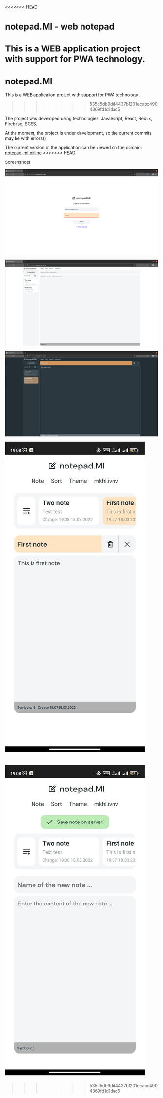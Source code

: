 <<<<<<< HEAD
# notepad.MI - web notepad

This is a WEB application project with support for PWA technology.
=======
# notepad.MI

This is a WEB application project with support for PWA technology .
>>>>>>> 535d5db9dd4437b1201ecabc4904369fd1d1dac5

The project was developed using technologies: JavaScript, React, Redux, Firebase, SCSS.

At the moment, the project is under development, so the current commits may be with errors))

The current version of the application can be viewed on the domain: [notepad-mi.online](https://www.notepad-mi.online)
<<<<<<< HEAD

Screenshots:

![Screenshoot 1 Desktop ](./README/screenshot_1.png)

![Screenshoot 2 Desktop ](./README/screenshot_2.png)

![Screenshoot 3 Desktop ](./README/screenshot_3.png)

![Screenshoot 4 Mobile ](./README/screenshot_4.jpg)

![Screenshoot 4 Mobile ](./README/screenshot_5.jpg)
=======
>>>>>>> 535d5db9dd4437b1201ecabc4904369fd1d1dac5
